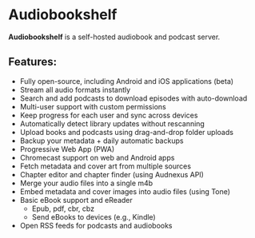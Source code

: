 # Audiobookshelf
**Audiobookshelf** is a self-hosted audiobook and podcast server.

## Features:
- Fully open-source, including Android and iOS applications (beta)
- Stream all audio formats instantly
- Search and add podcasts to download episodes with auto-download
- Multi-user support with custom permissions
- Keep progress for each user and sync across devices
- Automatically detect library updates without rescanning
- Upload books and podcasts using drag-and-drop folder uploads
- Backup your metadata + daily automatic backups
- Progressive Web App (PWA)
- Chromecast support on web and Android apps
- Fetch metadata and cover art from multiple sources
- Chapter editor and chapter finder (using Audnexus API)
- Merge your audio files into a single m4b
- Embed metadata and cover images into audio files (using Tone)
- Basic eBook support and eReader
  - Epub, pdf, cbr, cbz
  - Send eBooks to devices (e.g., Kindle)
- Open RSS feeds for podcasts and audiobooks

